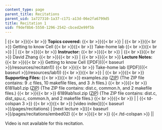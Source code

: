 ```yaml
---
content_type: page
parent_title: Recitations
parent_uid: 1a727310-1a37-c171-a13d-06e2fa6799d5
title: Recitation 1
uid: f9def8b6-5550-1296-2542-cbced2e99f5b
---
```


|  {{< br >}}{{< br >}} **Topics covered:** {{< br >}}{{< br >}}  |  {{< br >}}{{< br >}} Getting to know Cell {{< br >}}{{< br >}} Take-home lab {{< br >}}{{< br >}}  |
|  {{< br >}}{{< br >}} **Instructor:** {{< br >}}{{< br >}}  |  {{< br >}}{{< br >}} David Zhang {{< br >}}{{< br >}}  |  {{< br >}}{{< br >}} **Lecture Notes:** {{< br >}}{{< br >}} Getting to know Cell ([PDF]({{< baseurl >}}/resources/recitatn1)) {{< br >}}{{< br >}} Take-home lab ([PDF]({{< baseurl >}}/resources/lab1)) {{< br >}}{{< br >}}  |  {{< br >}}{{< br >}} **Supporting Files:** {{< br >}}{{< br >}} examples.zip ([ZIP](/courses/electrical-engineering-and-computer-science/6-189-multicore-programming-primer-january-iap-2007/recitations/examples.zip)) (The ZIP file contains: 9 .c files, 10 makefile files, and 3 .h files.) {{< br >}}{{< br >}} 6181lab1.zip ([ZIP](/courses/electrical-engineering-and-computer-science/6-189-multicore-programming-primer-january-iap-2007/recitations/6189lab1.zip)) (The ZIP file contains: dist.c, common.h, and 2 makefile files.) {{< br >}}{{< br >}} 6189lab1sol.zip ([ZIP](/courses/electrical-engineering-and-computer-science/6-189-multicore-programming-primer-january-iap-2007/recitations/6189lab1sol.zip)) (The ZIP file contains: dist.c, dist\_spu.c, common.h, and 2 makefile files.) {{< br >}}{{< br >}}  |
| {{< td-colspan 3 >}} {{< br >}}{{< br >}} [video index]({{< baseurl >}}/pages/recitations) &#124; [next lecture >]({{< baseurl >}}/pages/recitations/embed02) {{< br >}}{{< br >}} {{< /td-colspan >}} ||

Video is not available for this recitation.